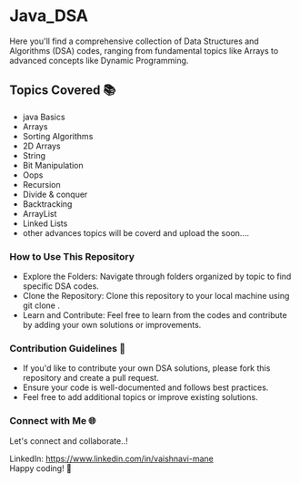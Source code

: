 # Java_DSA

 Here you'll find a comprehensive collection of Data Structures and Algorithms (DSA) codes, ranging from fundamental topics like Arrays to advanced concepts like Dynamic Programming.

 ## Topics Covered 📚
* java Basics
* Arrays
* Sorting Algorithms
* 2D Arrays
* String
* Bit Manipulation
* Oops
* Recursion
* Divide & conquer
* Backtracking
* ArrayList
* Linked Lists
* other advances topics will be coverd and upload the soon....

### How to Use This Repository 
* Explore the Folders: Navigate through folders organized by topic to find specific DSA codes.
* Clone the Repository: Clone this repository to your local machine using git clone <repository-url>.
* Learn and Contribute: Feel free to learn from the codes and contribute by adding your own solutions or improvements.

### Contribution Guidelines 🤝
* If you'd like to contribute your own DSA solutions, please fork this repository and create a pull request.
* Ensure your code is well-documented and follows best practices.
* Feel free to add additional topics or improve existing solutions.

### Connect with Me 🌐
Let's connect and collaborate..!

LinkedIn: https://www.linkedin.com/in/vaishnavi-mane <br>
Happy coding! 🚀